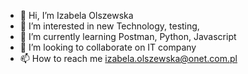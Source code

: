 - 👋 Hi, I’m Izabela Olszewska 
- 👀 I’m interested in new Technology, testing,  
- 🌱 I’m currently learning Postman, Python, Javascript
- 💞️ I’m looking to collaborate on IT company
- 📫 How to reach me izabela.olszewska@onet.com.pl

<!---
IzaOl/IzaOl is a ✨ special ✨ repository because its `README.md` (this file) appears on your GitHub profile.
You can click the Preview link to take a look at your changes.
--->
